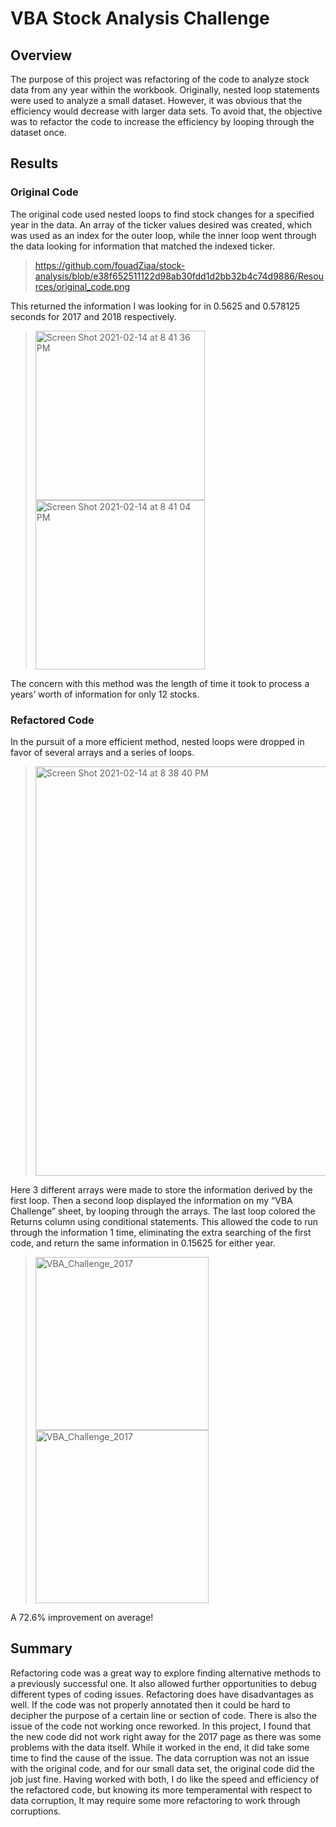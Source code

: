# VBA Stock Analysis Challenge 

## Overview

The purpose of this project was refactoring of the code to analyze stock data from any year within the workbook. Originally, nested loop statements were used to analyze a small dataset. However, it was obvious that the efficiency would decrease with larger data sets. To avoid that, the objective was to refactor the code to increase the efficiency by looping through the dataset once. 

## Results 

### Original Code 

The original code used nested loops to find stock changes for a specified year in the data. An array of the ticker values desired was created, which was used as an index for the outer loop, while the inner loop went through the data looking for information that matched the indexed ticker.
> <https://github.com/fouadZiaa/stock-analysis/blob/e38f652511122d98ab30fdd1d2bb32b4c74d9886/Resources/original_code.png>

This returned the information I was looking for in 0.5625 and 0.578125 seconds for 2017 and 2018 respectively.
> <img width="271" alt="Screen Shot 2021-02-14 at 8 41 36 PM" src="https://user-images.githubusercontent.com/78064648/107908400-ca573100-6f0a-11eb-8b71-92489e4450a5.png">
> <img width="271" alt="Screen Shot 2021-02-14 at 8 41 04 PM" src="https://user-images.githubusercontent.com/78064648/107908430-e064f180-6f0a-11eb-8486-e9b8b6f395b5.png">
 
 The concern with this method was the length of time it took to process a years’ worth of information for only 12 stocks. 

### Refactored Code

In the pursuit of a more efficient method, nested loops were dropped in favor of several arrays and a series of loops. 
> <img width="655" alt="Screen Shot 2021-02-14 at 8 38 40 PM" src="https://user-images.githubusercontent.com/78064648/107908540-215d0600-6f0b-11eb-98a0-1967307f4e03.png"> 

Here 3 different arrays were made to store the information derived by the first loop. Then a second loop displayed the information on my “VBA Challenge” sheet, by looping through the arrays. The last loop colored the Returns column using conditional statements. This allowed the code to run through the information 1 time, eliminating the extra searching of the first code, and return the same information in 0.15625 for either year.
> <img width="277" alt="VBA_Challenge_2017" src="https://user-images.githubusercontent.com/78064648/107908722-87e22400-6f0b-11eb-9b55-b02f31ec93b0.png">
> <img width="277" alt="VBA_Challenge_2017" src="https://user-images.githubusercontent.com/78064648/107908726-8a447e00-6f0b-11eb-91fb-a7dd801ada55.png">
A 72.6% improvement on average!

## Summary  

Refactoring code was a great way to explore finding alternative methods to a previously successful one. It also allowed further opportunities to debug different types of coding issues. Refactoring does have disadvantages as well. If the code was not properly annotated then it could be hard to decipher the purpose of a certain line or section of code. There is also the issue of the code not working once reworked. In this project, I found that the new code did not work right away for the 2017 page as there was some problems with the data itself. While it worked in the end, it did take some time to find the cause of the issue. The data corruption was not an issue with the original code, and for our small data set, the original code did the job just fine. Having worked with both, I do like the speed and efficiency of the refactored code, but knowing its more temperamental with respect to data corruption, It may require some more refactoring to work through corruptions. 
